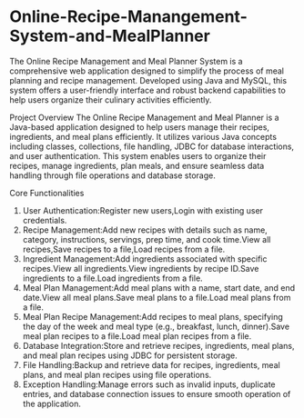 # Online-Recipe-Manangement-System-and-MealPlanner
 The Online Recipe Management and Meal Planner System is a comprehensive web application designed to simplify the process of meal planning and recipe management. Developed using Java and MySQL, this 
 system offers a user-friendly interface and robust backend capabilities to help users organize their culinary activities efficiently.

Project Overview
          The Online Recipe Management and Meal Planner is a Java-based application designed to help users manage their recipes, ingredients, and meal plans efficiently. It utilizes various Java concepts 
          including classes, collections, file handling, JDBC for database interactions, and user authentication.
          This system enables users to organize their recipes, manage ingredients, plan meals, and ensure seamless data handling through file operations and database storage.

Core Functionalities
1.	User Authentication:Register new users,Login with existing user credentials.
2.	Recipe Management:Add new recipes with details such as name, category, instructions, servings, prep time, and cook time.View all recipes,Save recipes to a file,Load recipes from a file.
3.	Ingredient Management:Add ingredients associated with specific recipes.View all ingredients.View ingredients by recipe ID.Save ingredients to a file.Load ingredients from a file.
4.	Meal Plan Management:Add meal plans with a name, start date, and end date.View all meal plans.Save meal plans to a file.Load meal plans from a file.
5.	Meal Plan Recipe Management:Add recipes to meal plans, specifying the day of the week and meal type (e.g., breakfast, lunch, dinner).Save meal plan recipes to a file.Load meal plan recipes from a file.
6.	Database Integration:Store and retrieve recipes, ingredients, meal plans, and meal plan recipes using JDBC for persistent storage.
7.	File Handling:Backup and retrieve data for recipes, ingredients, meal plans, and meal plan recipes using file operations.
8.	Exception Handling:Manage errors such as invalid inputs, duplicate entries, and database connection issues to ensure smooth operation of the application.


